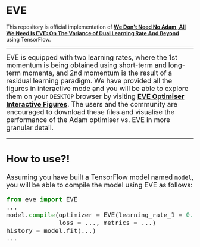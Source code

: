 # EVE
This repository is official implementation of [**We Don't Need No Adam, All We Need Is EVE: On The Variance of Dual Learning Rate And Beyond**](https://arxiv.org/abs/2308.10740) using TensorFlow.

---

<font size = 4>EVE is equipped with two learning rates, where the 1st momentum is being obtained using short-term and long-term momenta, and 2nd momentum is the result of a residual learning paradigm. We have provided all the figures in interactive mode and you will be able to explore them on your ```DESKTOP``` browser by visiting [**EVE Optimiser Interactive Figures**](https://eve-optimiser.github.io). The users and the community are encouraged to download these files and visualise the performance of the Adam optimiser vs. EVE in more granular detail.



---
## **How to use?!**
<font size = 4>Assuming you have built a TensorFlow model named ```model```, you will be able to compile the model using EVE as follows:
```python
from eve import EVE
...
model.compile(optimizer = EVE(learning_rate_1 = 0.001, learning_rate_2 = 0.0004),
              loss = ..., metrics = ...)
history = model.fit(...)
...
```

